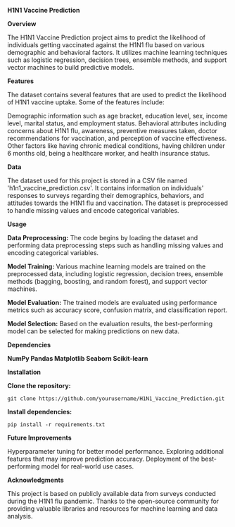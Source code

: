 **H1N1 Vaccine Prediction**

**Overview**

The H1N1 Vaccine Prediction project aims to predict the likelihood of individuals getting vaccinated against the H1N1 flu based on various demographic and behavioral factors. It utilizes machine learning techniques such as logistic regression, decision trees, ensemble methods, and support vector machines to build predictive models.

**Features**

The dataset contains several features that are used to predict the likelihood of H1N1 vaccine uptake. Some of the features include:

Demographic information such as age bracket, education level, sex, income level, marital status, and employment status.
Behavioral attributes including concerns about H1N1 flu, awareness, preventive measures taken, doctor recommendations for vaccination, and perception of vaccine effectiveness.
Other factors like having chronic medical conditions, having children under 6 months old, being a healthcare worker, and health insurance status.

**Data**

The dataset used for this project is stored in a CSV file named 'h1n1_vaccine_prediction.csv'. It contains information on individuals' responses to surveys regarding their demographics, behaviors, and attitudes towards the H1N1 flu and vaccination. The dataset is preprocessed to handle missing values and encode categorical variables.

**Usage**

**Data Preprocessing:** The code begins by loading the dataset and performing data preprocessing steps such as handling missing values and encoding categorical variables.

**Model Training:** Various machine learning models are trained on the preprocessed data, including logistic regression, decision trees, ensemble methods (bagging, boosting, and random forest), and support vector machines.

**Model Evaluation:** The trained models are evaluated using performance metrics such as accuracy score, confusion matrix, and classification report.

**Model Selection:** Based on the evaluation results, the best-performing model can be selected for making predictions on new data.

**Dependencies**

**NumPy
Pandas
Matplotlib
Seaborn
Scikit-learn**

**Installation**

**Clone the repository:**
```
git clone https://github.com/yourusername/H1N1_Vaccine_Prediction.git
```
**Install dependencies:**
```
pip install -r requirements.txt
```
**Future Improvements**

Hyperparameter tuning for better model performance.
Exploring additional features that may improve prediction accuracy.
Deployment of the best-performing model for real-world use cases.

**Acknowledgments**

This project is based on publicly available data from surveys conducted during the H1N1 flu pandemic.
Thanks to the open-source community for providing valuable libraries and resources for machine learning and data analysis.
